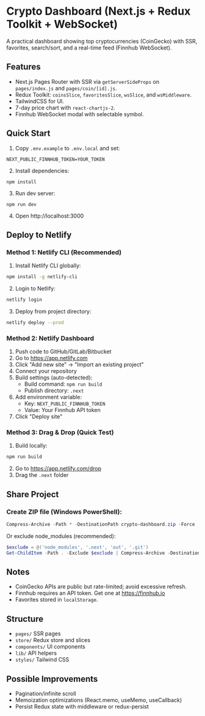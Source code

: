 # Crypto Dashboard (Next.js + Redux Toolkit + WebSocket)

A practical dashboard showing top cryptocurrencies (CoinGecko) with SSR, favorites, search/sort, and a real-time feed (Finnhub WebSocket).

## Features
- Next.js Pages Router with SSR via `getServerSideProps` on `pages/index.js` and `pages/coin/[id].js`.
- Redux Toolkit: `coinsSlice`, `favoritesSlice`, `wsSlice`, and `wsMiddleware`.
- TailwindCSS for UI.
- 7-day price chart with `react-chartjs-2`.
- Finnhub WebSocket modal with selectable symbol.

## Quick Start
1. Copy `.env.example` to `.env.local` and set:
```
NEXT_PUBLIC_FINNHUB_TOKEN=YOUR_TOKEN
```
2. Install dependencies:
```
npm install
```
3. Run dev server:
```
npm run dev
```
4. Open http://localhost:3000

## Deploy to Netlify

### Method 1: Netlify CLI (Recommended)
1. Install Netlify CLI globally:
```bash
npm install -g netlify-cli
```

2. Login to Netlify:
```bash
netlify login
```

3. Deploy from project directory:
```bash
netlify deploy --prod
```

### Method 2: Netlify Dashboard
1. Push code to GitHub/GitLab/Bitbucket
2. Go to https://app.netlify.com
3. Click "Add new site" → "Import an existing project"
4. Connect your repository
5. Build settings (auto-detected):
   - Build command: `npm run build`
   - Publish directory: `.next`
6. Add environment variable:
   - Key: `NEXT_PUBLIC_FINNHUB_TOKEN`
   - Value: Your Finnhub API token
7. Click "Deploy site"

### Method 3: Drag & Drop (Quick Test)
1. Build locally:
```bash
npm run build
```
2. Go to https://app.netlify.com/drop
3. Drag the `.next` folder

## Share Project

### Create ZIP file (Windows PowerShell):
```powershell
Compress-Archive -Path * -DestinationPath crypto-dashboard.zip -Force
```

Or exclude node_modules (recommended):
```powershell
$exclude = @('node_modules', '.next', 'out', '.git')
Get-ChildItem -Path . -Exclude $exclude | Compress-Archive -DestinationPath crypto-dashboard.zip -Force
```

## Notes
- CoinGecko APIs are public but rate-limited; avoid excessive refresh.
- Finnhub requires an API token. Get one at https://finnhub.io
- Favorites stored in `localStorage`.

## Structure
- `pages/` SSR pages
- `store/` Redux store and slices
- `components/` UI components
- `lib/` API helpers
- `styles/` Tailwind CSS

## Possible Improvements
- Pagination/infinite scroll
- Memoization optimizations (React.memo, useMemo, useCallback)
- Persist Redux state with middleware or redux-persist
